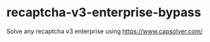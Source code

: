 # recaptcha-v3-enterprise-bypass
Solve any recaptcha v3 enterprise using https://www.capsolver.com/



                                                                                                                             